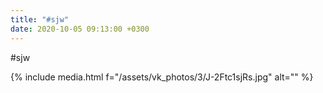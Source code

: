 ```yaml
---
title: "#sjw"
date: 2020-10-05 09:13:00 +0300
---
```


#sjw

{% include media.html f="/assets/vk_photos/3/J-2Ftc1sjRs.jpg" alt="" %}
